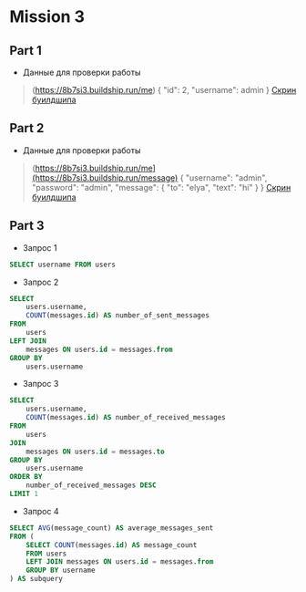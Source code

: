 # Mission 3

## Part 1

- Данные для проверки работы 
> (https://8b7si3.buildship.run/me)
> {
> "id": 2,
> "username": admin
> }
[Скрин буилдшипа]([https://drive.google.com/file/d/1q8mOOZY584GQDueKdjzIIke_v5OqRPU_/view?usp=sharing](https://docs.google.com/document/d/1o-Jr56dm3gv0kHCwplex3QjXYw1dEn8FLc13U6z79v4/edit?usp=sharing))

## Part 2

- Данные для проверки работы 
> (https://8b7si3.buildship.run/me](https://8b7si3.buildship.run/message)
> {
> "username": "admin",
> "password": "admin",
> "message": {
>   "to": "elya",
>   "text": "hi"
>  }
> }
[Скрин буилдшипа]([https://drive.google.com/file/d/1q8mOOZY584GQDueKdjzIIke_v5OqRPU_/view?usp=sharing](https://docs.google.com/document/d/1o-Jr56dm3gv0kHCwplex3QjXYw1dEn8FLc13U6z79v4/edit?usp=sharing))

## Part 3

- Запрос 1

```sql
SELECT username FROM users
```

- Запрос 2

```sql
SELECT 
    users.username, 
    COUNT(messages.id) AS number_of_sent_messages
FROM 
    users
LEFT JOIN 
    messages ON users.id = messages.from
GROUP BY 
    users.username
```

- Запрос 3

```sql
SELECT 
    users.username, 
    COUNT(messages.id) AS number_of_received_messages
FROM 
    users
JOIN 
    messages ON users.id = messages.to
GROUP BY 
    users.username
ORDER BY 
    number_of_received_messages DESC
LIMIT 1
```

- Запрос 4

```sql
SELECT AVG(message_count) AS average_messages_sent
FROM (
    SELECT COUNT(messages.id) AS message_count 
    FROM users 
    LEFT JOIN messages ON users.id = messages.from 
    GROUP BY username
) AS subquery
```
